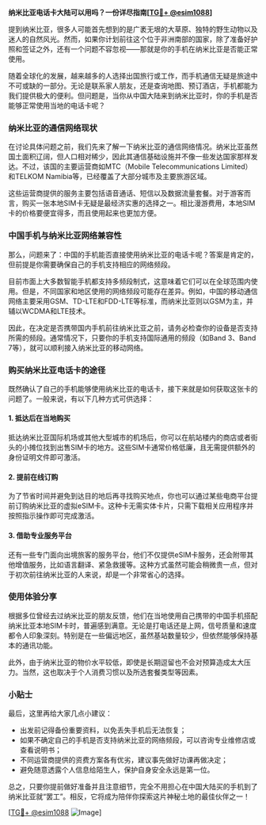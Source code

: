 **纳米比亚电话卡大陆可以用吗？一份详尽指南[[TG💪+ @esim1088](https://t.me/s/esim1088)]**

提到纳米比亚，很多人可能首先想到的是广袤无垠的大草原、独特的野生动物以及迷人的自然风光。然而，如果你计划前往这个位于非洲南部的国家，除了准备好护照和签证之外，还有一个问题不容忽视——那就是你的手机在纳米比亚是否能正常使用。

随着全球化的发展，越来越多的人选择出国旅行或工作，而手机通信无疑是旅途中不可或缺的一部分。无论是联系家人朋友，还是查询地图、预订酒店，手机都能为我们提供极大的便利。但问题是，当你从中国大陆来到纳米比亚时，你的手机是否能够正常使用当地的电话卡呢？

### 纳米比亚的通信网络现状

在讨论具体问题之前，我们先来了解一下纳米比亚的通信网络情况。纳米比亚虽然国土面积辽阔，但人口相对稀少，因此其通信基础设施并不像一些发达国家那样发达。不过，该国的主要运营商如MTC（Mobile Telecommunications Limited）和TELKOM Namibia等，已经覆盖了大部分城市及主要旅游区域。

这些运营商提供的服务主要包括语音通话、短信以及数据流量套餐。对于游客而言，购买一张本地SIM卡无疑是最经济实惠的选择之一。相比漫游费用，本地SIM卡的价格要便宜得多，而且使用起来也更加方便。

### 中国手机与纳米比亚网络兼容性

那么，问题来了：中国的手机能否直接使用纳米比亚的电话卡呢？答案是肯定的，但前提是你需要确保自己的手机支持相应的网络频段。

目前市面上大多数智能手机都支持多频段制式，这意味着它们可以在全球范围内使用。但是，不同国家和地区使用的网络频段可能存在差异。例如，中国的移动通信网络主要采用GSM、TD-LTE和FDD-LTE等标准，而纳米比亚则以GSM为主，并辅以WCDMA和LTE技术。

因此，在决定是否携带国内手机前往纳米比亚之前，请务必检查你的设备是否支持所需的频段。通常情况下，只要你的手机支持国际通用的频段（如Band 3、Band 7等），就可以顺利接入纳米比亚的移动网络。

### 购买纳米比亚电话卡的途径

既然确认了自己的手机能够使用纳米比亚的电话卡，接下来就是如何获取这张卡的问题了。一般来说，有以下几种方式可供选择：

#### 1. 抵达后在当地购买
抵达纳米比亚国际机场或其他大型城市的机场后，你可以在航站楼内的商店或者街头的小摊位找到出售SIM卡的地方。这些SIM卡通常价格低廉，且无需提供额外的身份证明文件即可激活。

#### 2. 提前在线订购
为了节省时间并避免到达目的地后再寻找购买地点，你也可以通过某些电商平台提前订购纳米比亚的虚拟eSIM卡。这种卡无需实体卡片，只需下载相关应用程序并按照指示操作即可完成激活。

#### 3. 借助专业服务平台
还有一些专门面向出境旅客的服务平台，他们不仅提供eSIM卡服务，还会附带其他增值服务，比如语言翻译、紧急救援等。这种方式虽然可能会稍微贵一点，但对于初次前往纳米比亚的人来说，却是一个非常省心的选择。

### 使用体验分享

根据多位曾经去过纳米比亚的朋友反馈，他们在当地使用自己携带的中国手机搭配纳米比亚本地SIM卡时，普遍感到满意。无论是打电话还是上网，信号质量和速度都令人印象深刻。特别是在一些偏远地区，虽然基站数量较少，但依然能够保持基本的通讯功能。

此外，由于纳米比亚的物价水平较低，即使是长期逗留也不会对预算造成太大压力。当然，这也取决于个人消费习惯以及所选套餐类型等因素。

### 小贴士

最后，这里再给大家几点小建议：
- 出发前记得备份重要资料，以免丢失手机后无法恢复；
- 如果不确定自己的手机是否支持纳米比亚的网络频段，可以咨询专业维修店或查看说明书；
- 不同运营商提供的资费方案各有优劣，建议事先做好功课再做决定；
- 避免随意透露个人信息给陌生人，保护自身安全永远是第一位。

总之，只要你提前做好准备并且注意细节，完全不用担心在中国大陆买的手机到了纳米比亚就“罢工”。相反，它将成为陪伴你探索这片神秘土地的最佳伙伴之一！

[[TG💪+ @esim1088](https://t.me/s/esim1088) ![Image](https://i.postimg.cc/4NQfJmqS/Snipaste-2025-05-13-00-14-12.png)]
